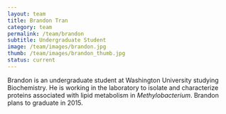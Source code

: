 ```yaml
---
layout: team
title: Brandon Tran
category: team
permalink: /team/brandon
subtitle: Undergraduate Student
image: /team/images/brandon.jpg
thumb: /team/images/brandon_thumb.jpg
status: current
---
```


Brandon is an undergraduate student at Washington University studying Biochemistry. He is working in the laboratory to isolate and characterize proteins associated with lipid metabolism in *Methylobacterium*. Brandon plans to graduate in 2015.
